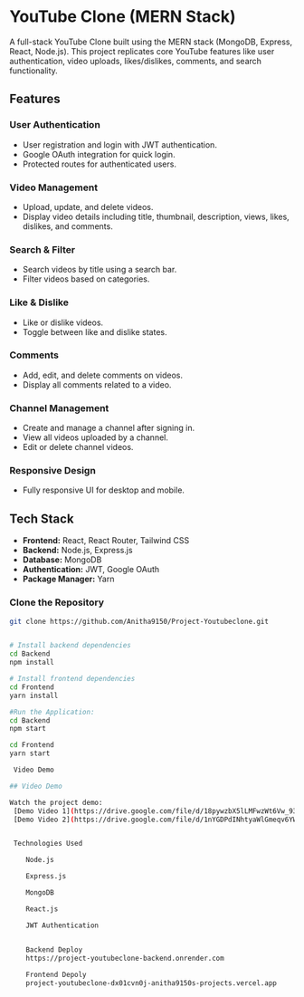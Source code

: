 # YouTube Clone (MERN Stack)

A full-stack YouTube Clone built using the MERN stack (MongoDB, Express, React, Node.js). This project replicates core YouTube features like user authentication, video uploads, likes/dislikes, comments, and search functionality.

## Features

### User Authentication
- User registration and login with JWT authentication.
- Google OAuth integration for quick login.
- Protected routes for authenticated users.

### Video Management
- Upload, update, and delete videos.
- Display video details including title, thumbnail, description, views, likes, dislikes, and comments.

### Search & Filter
- Search videos by title using a search bar.
- Filter videos based on categories.

###  Like & Dislike
- Like or dislike videos.
- Toggle between like and dislike states.

###  Comments
- Add, edit, and delete comments on videos.
- Display all comments related to a video.

### Channel Management
- Create and manage a channel after signing in.
- View all videos uploaded by a channel.
- Edit or delete channel videos.

###  Responsive Design
- Fully responsive UI for desktop and mobile.

## Tech Stack

- **Frontend:** React, React Router, Tailwind CSS
- **Backend:** Node.js, Express.js
- **Database:** MongoDB 
- **Authentication:** JWT, Google OAuth
- **Package Manager:** Yarn



###  Clone the Repository
```sh
git clone https://github.com/Anitha9150/Project-Youtubeclone.git


# Install backend dependencies
cd Backend
npm install

# Install frontend dependencies
cd Frontend
yarn install

#Run the Application:
cd Backend
npm start

cd Frontend
yarn start

 Video Demo

## Video Demo  

Watch the project demo:  
 [Demo Video 1](https://drive.google.com/file/d/18pywzbX5lLMFwzWt6Vw_93xqsGaWfSh_/view?usp=drive_link)  
 [Demo Video 2](https://drive.google.com/file/d/1nYGDPdINhtyaWlGmeqv6YWBvLO8HykJ7/view?usp=drive_link)  


 Technologies Used

    Node.js

    Express.js

    MongoDB

    React.js

    JWT Authentication


    Backend Deploy
    https://project-youtubeclone-backend.onrender.com
    
    Frontend Depoly
    project-youtubeclone-dx01cvn0j-anitha9150s-projects.vercel.app
